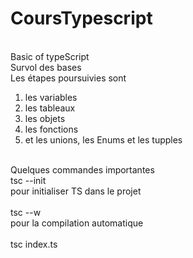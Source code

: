 # CoursTypescript #
<br/>
Basic of typeScript
<br/>
Survol des bases
<br/>
Les étapes poursuivies sont<br/>

1. les variables
2. les tableaux
3. les objets
4. les fonctions
5. et les unions, les Enums et les tupples

<br/>
Quelques commandes importantes
<br/>
tsc --init<br/>
pour initialiser TS dans le projet<br/>
<br/>
tsc --w<br/> 
pour la compilation automatique<br/>
<br/>
tsc index.ts<br/>

